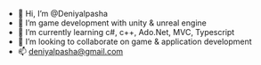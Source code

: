 - 👋 Hi, I’m @Deniyalpasha
- 👀 I’m game development with unity & unreal engine
- 🌱 I’m currently learning c#, c++, Ado.Net, MVC, Typescript
- 💞️ I’m looking to collaborate on game & application development
- 📫 deniyalpasha@gmail.com
  
<!---
Deniyalpasha/Deniyalpasha is a ✨ special ✨ repository because its `README.md` (this file) appears on your GitHub profile.
You can click the Preview link to take a look at your changes.
--->
